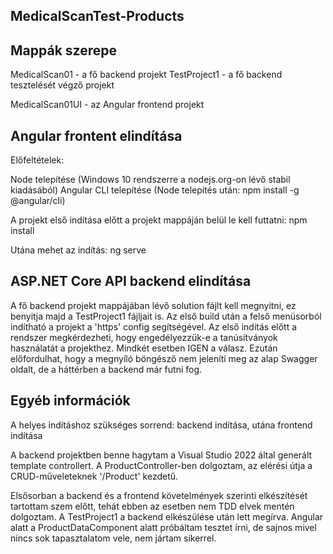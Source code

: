 MedicalScanTest-Products
------------------------

Mappák szerepe
--------------

MedicalScan01 - a fő backend projekt
TestProject1 - a fő backend tesztelését végző projekt

MedicalScan01UI - az Angular frontend projekt

Angular frontent elindítása
---------------------------

Előfeltételek:

Node telepítése (Windows 10 rendszerre a nodejs.org-on lévő stabil kiadásából)
Angular CLI telepítése (Node telepítés után: npm install -g @angular/cli)

A projekt első indítása előtt a projekt mappáján belül le kell futtatni:
npm install

Utána mehet az indítás:
ng serve

ASP.NET Core API backend elindítása
-----------------------------------

A fő backend projekt mappájában lévő solution fájlt kell megnyitni, ez benyitja majd a TestProject1 fájljait is.
Az első build után a felső menüsorból indítható a projekt a 'https' config segítségével.
Az első indítás előtt a rendszer megkérdezheti, hogy engedélyezzük-e a tanúsítványok használatát a projekthez. Mindkét esetben IGEN a válasz.
Ezután előfordulhat, hogy a megnyíló böngésző nem jeleníti meg az alap Swagger oldalt, de a háttérben a backend már futni fog.

Egyéb információk
-----------------
A helyes indításhoz szükséges sorrend: backend indítása, utána frontend indítása

A backend projektben benne hagytam a Visual Studio 2022 által generált template controllert.
A ProductController-ben dolgoztam, az elérési útja a CRUD-műveleteknek '/Product' kezdetű.

Elsősorban a backend és a frontend követelmények szerinti elkészítését tartottam szem előtt, tehát ebben az esetben nem TDD elvek mentén dolgoztam.
A TestProject1 a backend elkészülése után lett megírva. Angular alatt a ProductDataComponent alatt próbáltam tesztet írni, de sajnos mivel nincs sok tapasztalatom vele, nem jártam sikerrel.
